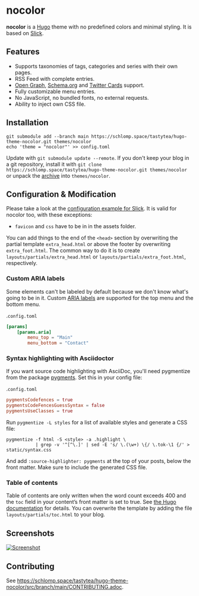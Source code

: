 # nocolor

**nocolor** is a [Hugo](https://gohugo.io/) theme with no predefined colors and
minimal styling. It is based on [Slick](https://github.com/spookey/slick).

## Features

* Supports taxonomies of tags, categories and series with their own pages.
* RSS Feed with complete entries.
* [Open Graph](http://ogp.me/), [Schema.org](https://schema.org/) and [Twitter
  Cards](https://developer.twitter.com/en/docs/tweets/optimize-with-cards/overview/abouts-cards.html)
  support.
* Fully customizable menu entries.
* No JavaScript, no bundled fonts, no external requests.
* Ability to inject own CSS file.

## Installation

``` shell
git submodule add --branch main https://schlomp.space/tastytea/hugo-theme-nocolor.git themes/nocolor
echo 'theme = "nocolor"' >> config.toml
```

Update with `git submodule update --remote`. If you don't keep your blog in a
git repository, install it with `git clone
https://schlomp.space/tastytea/hugo-theme-nocolor.git themes/nocolor` or unpack
the
[archive](https://schlomp.space/tastytea/hugo-theme-nocolor/archive/main.tar.gz)
into `themes/nocolor`.

## Configuration & Modification

Please take a look at the [configuration example for
Slick](https://github.com/spookey/slick/blob/master/_sites/example/config.toml). It
is valid for nocolor too, with these exceptions:

* `favicon` and `css` have to be in in the assets folder.

You can add things to the end of the `<head>` section by overwriting the partial
template `extra_head.html` or above the footer by overwriting
`extra_foot.html`. The common way to do it is to create
`layouts/partials/extra_head.html` or `layouts/partials/extra_foot.html`,
respectively.

### Custom ARIA labels

Some elements can't be labeled by default because we don't know what's going to
be in it. Custom [ARIA
labels](https://developer.mozilla.org/en-US/docs/Web/Accessibility/ARIA/Roles/Navigation_Role)
are supported for the top menu and the bottom menu.

.`config.toml`

``` toml
[params]
    [params.aria]
        menu_top = "Main"
        menu_bottom = "Contact"
```

### Syntax highlighting with Asciidoctor

If you want source code highlighting with AsciiDoc, you'll need pygmentize from
the package [pygments](https://pygments.org/). Set this in your config file:

.`config.toml`

``` toml
pygmentsCodefences = true
pygmentsCodeFencesGuessSyntax = false
pygmentsUseClasses = true
```

Run `pygmentize -L styles` for a list of available styles and generate a CSS
file:

``` shell
pygmentize -f html -S <style> -a .highlight \
           | grep -v '^[^\.]' | sed -E 's/ \.(\w+) \{/ \.tok-\1 {/' > static/syntax.css
```

And add `:source-highlighter: pygments` at the top of your posts, below the
front matter. Make sure to include the generated CSS file.

### Table of contents

Table of contents are only written when the word count exceeds 400 and the `toc`
field in your content’s front matter is set to true. See [the Hugo
documentation](https://gohugo.io/content-management/toc) for details. You can
overwrite the template by adding the file `layouts/partials/toc.html` to your
blog.

## Screenshots

[![Screenshot](https://schlomp.space/tastytea/hugo-theme-nocolor/raw/branch/main/images/tn.png)](https://schlomp.space/tastytea/hugo-theme-nocolor/raw/branch/main/images/screenshot.png)

## Contributing

See <https://schlomp.space/tastytea/hugo-theme-nocolor/src/branch/main/CONTRIBUTING.adoc>.
